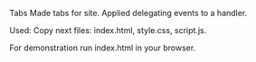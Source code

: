 Tabs
Made tabs for site. Applied delegating events to a handler.

Used: Copy next files: index.html, style.css, script.js.

For demonstration run index.html in your browser.